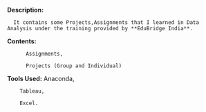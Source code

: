 **Description:**

      It contains some Projects,Assignments that I learned in Data Analysis under the training provided by **EduBridge India**.

**Contents:**

          Assignments, 
          
          Projects (Group and Individual)
        
**Tools Used:**
        Anaconda,
        
        Tableau, 
        
        Excel.

        
        
        
        
